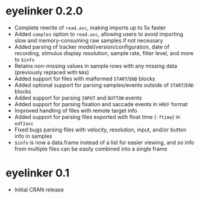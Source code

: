# eyelinker 0.2.0

 * Complete rewrite of `read.asc`, making imports up to 5x faster
 * Added `samples` option to `read.asc`, allowing users to avoid importing slow
   and memory-consuming raw samples if not necessary
 * Added parsing of tracker model/version/configuration, date of recording,
   stimulus display resolution, sample rate, filter level, and more to `$info`
 * Retains non-missing values in sample rows with any missing data (previously
   replaced with `NA`s)
 * Added support for files with malformed `START`/`END` blocks
 * Added optional support for parsing samples/events outside of `START`/`END` blocks
 * Added support for parsing `INPUT` and `BUTTON` events
 * Added support for parsing fixation and saccade events in `HREF` format
 * Improved handling of files with remote target info
 * Added support for parsing files exported with float time (`-ftime`) in `edf2asc`
 * Fixed bugs parsing files with velocity, resolution, input, and/or button info
   in samples
 * `$info` is now a data.frame instead of a list for easier viewing, and so info
   from multiple files can be easily combined into a single frame


# eyelinker 0.1

 * Initial CRAN release